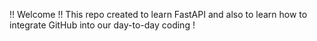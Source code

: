 !! Welcome !!
This repo created to learn FastAPI and also to learn how to integrate GitHub into our day-to-day coding !
